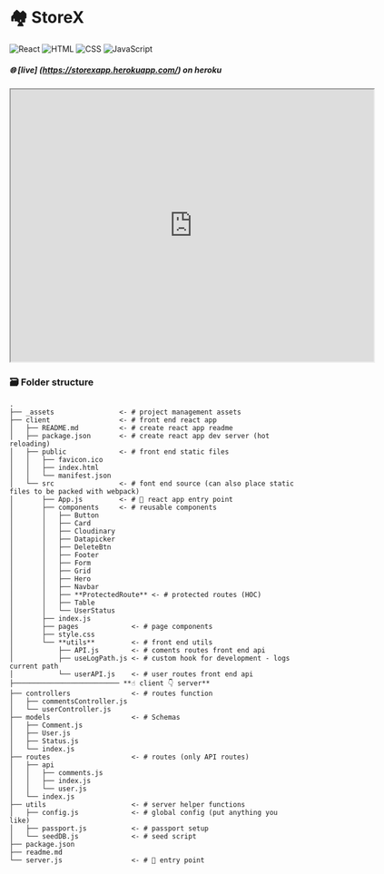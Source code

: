 # :houses: StoreX
<!-- Badges -->
![React](https://img.shields.io/badge/-React-blue) 
![HTML](https://img.shields.io/badge/HTML-red) 
![CSS](https://img.shields.io/badge/CSS-purple) 
![JavaScript](https://img.shields.io/badge/JavaScript-yellow) 

##### :globe_with_meridians: [live]     (https://storexapp.herokuapp.com/) on heroku


<iframe src="https://drive.google.com/file/d/1wba56eOnwXaYFjrVg_OS28xgDW3ehCA7/preview" width="640" height="480"></iframe>






### 🗃️ Folder structure
```
.
├── _assets                <- # project management assets
├── client                 <- # front end react app                        
│   ├── README.md          <- # create react app readme
│   ├── package.json       <- # create react app dev server (hot reloading)
│   ├── public             <- # front end static files 
│   │   ├── favicon.ico
│   │   ├── index.html
│   │   └── manifest.json
│   └── src                <- # font end source (can also place static files to be packed with webpack)
│       ├── App.js         <- # 🚀 react app entry point 
│       ├── components     <- # reusable components
│       │   ├── Button
│       │   ├── Card
│       │   ├── Cloudinary
│       │   ├── Datapicker 
│       │   ├── DeleteBtn
│       │   ├── Footer
│       │   ├── Form
│       │   ├── Grid
│       │   ├── Hero
│       │   ├── Navbar
│       │   ├── **ProtectedRoute** <- # protected routes (HOC)
│       │   ├── Table
│       │   └── UserStatus
│       ├── index.js
│       ├── pages             <- # page components
│       ├── style.css
│       └── **utils**         <- # front end utils
│           ├── API.js        <- # coments routes front end api
│           ├── useLogPath.js <- # custom hook for development - logs current path
│           └── userAPI.js    <- # user routes front end api
├────────────────────────── **☝️ client 👇 server**
├── controllers               <- # routes function
│   ├── commentsController.js
│   └── userController.js
├── models                    <- # Schemas
│   ├── Comment.js
│   ├── User.js
│   ├── Status.js
│   └── index.js
├── routes                    <- # routes (only API routes)
│   ├── api
│   │   ├── comments.js
│   │   ├── index.js
│   │   └── user.js
│   └── index.js
├── utils                     <- # server helper functions 
│   ├── config.js             <- # global config (put anything you like)
│   ├── passport.js           <- # passport setup
│   └── seedDB.js             <- # seed script
├── package.json
├── readme.md
└── server.js                 <- # 🚀 entry point
```